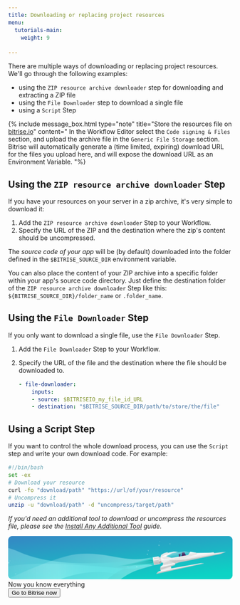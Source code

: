 ```yaml
---
title: Downloading or replacing project resources
menu:
  tutorials-main:
    weight: 9

---
```

There are multiple ways of downloading or replacing project resources. We'll go through the following examples:

* using the `ZIP resource archive downloader` step for downloading and extracting a ZIP file
* using the `File Downloader` step to download a single file
* using a `Script` Step

{% include message_box.html type="note" title="Store the resources file on [bitrise.io](https://www.bitrise.io)" content=" In the Workflow Editor select the `Code signing & Files` section, and upload the archive file in the `Generic File Storage` section. Bitrise will automatically generate a (time limited, expiring) download URL for the files you upload here, and will expose the download URL as an Environment Variable. "%}

## Using the `ZIP resource archive downloader` Step

If you have your resources on your server in a zip archive, it's very simple to download it:

1. Add the `ZIP resource archive downloader` Step to your Workflow.
2. Specify the URL of the ZIP and the destination where the zip's content should be uncompressed.

The _source code of your app_ will be (by default) downloaded into the folder
defined in the `$BITRISE_SOURCE_DIR` environment variable.

You can also place the content of your ZIP archive into a specific folder within your app's source code directory. Just define the destination folder of the  `ZIP resource archive downloader` Step like this: `${BITRISE_SOURCE_DIR}/folder_name` or `.folder_name`.

## Using the `File Downloader` Step

If you only want to download a single file, use the `File Downloader` Step.

1. Add the `File Downloader` Step to your Workflow.
2. Specify the URL of the file and the destination where the file should be downloaded to.

   ```yaml
   - file-downloader:
       inputs:
       - source: $BITRISEIO_my_file_id_URL
       - destination: "$BITRISE_SOURCE_DIR/path/to/store/the/file"
   ```

## Using a Script Step

If you want to control the whole download process, you can use the `Script` step and write your own download code. For example:

```bash
#!/bin/bash
set -ex
# Download your resource
curl -fo "download/path" "https://url/of/your/resource"
# Uncompress it
unzip -u "download/path" -d "uncompress/target/path"
```

_If you'd need an additional tool to download or uncompress the resources file, please see the_ [_Install Any Additional Tool_](/tips-and-tricks/install-additional-tools/) _guide._

<div class="banner">
	<img src="/assets/images/banner-bg-888x170.png" style="border: none;">
	<div class="deploy-text">Now you know everything</div>
	<a target="_blank" href="https://app.bitrise.io/dashboard/builds"><button class="button">Go to Bitrise now</button></a>
</div>